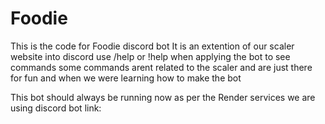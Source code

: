 # Foodie
This is the code for Foodie discord bot
It is an extention of our scaler website into discord
use /help or !help when applying the bot to see commands
some commands arent related to the scaler and are just there for fun and when we were learning how to make the bot


This bot should always be running now as per the Render services we are using
discord bot link: 
